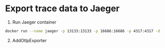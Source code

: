 ﻿# Export trace data to Jaeger

1. Run Jaeger container
```bash
docker run --name jaeger -p 13133:13133 -p 16686:16686 -p 4317:4317 -d --restart=unless-stopped jaegertracing/opentelemetry-all-in-one:latest
```
2. AddOtlpExporter